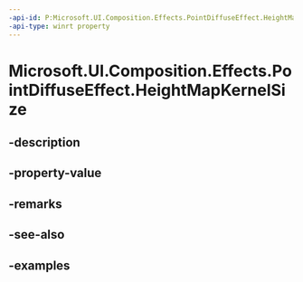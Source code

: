 ```yaml
---
-api-id: P:Microsoft.UI.Composition.Effects.PointDiffuseEffect.HeightMapKernelSize
-api-type: winrt property
---
```


# Microsoft.UI.Composition.Effects.PointDiffuseEffect.HeightMapKernelSize

<!--
public System.Numerics.Vector2 HeightMapKernelSize { get; set; }
-->


## -description

## -property-value

## -remarks

## -see-also

## -examples


